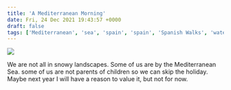 ```yaml
---
title: 'A Mediterranean Morning'
date: Fri, 24 Dec 2021 19:43:57 +0000
draft: false
tags: ['Mediterranean', 'sea', 'spain', 'spain', 'Spanish Walks', 'water']
---
```


![](https://www.main-vision.com/richard/blog/wp-content/uploads/2021/12/img_7933-1024x768.jpg)

We are not all in snowy landscapes. Some of us are by the Mediterranean Sea. some of us are not parents of children so we can skip the holiday. Maybe next year I will have a reason to value it, but not for now.